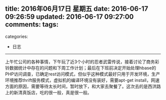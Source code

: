 title: 2016年06月17日 星期五
date: 2016-06-17 09:26:59
updated: 2016-06-17 09:27:00
comments:
tags:
- 
categories:
- 日志

---


上午忙公司的各种事情，下午玩了近3个小时的忍者武雷传说，接着讨论了商务彩铃数据统计中存在的问题和下周工作计划；最后在下班前决定开始处理hbase的PHP访问调查，已确定rest访问模式，但似乎这种模式最好只用于开发环境，生产环境推荐thrift服务模式，虚拟机的编译环境没有装好，需要apt-get install，网速方面的原因，需要等待太长时间，暂时放下，和大家去聚餐了。这次去的是西洪路上的新清真饭店，吃的很一般，真是很一般。